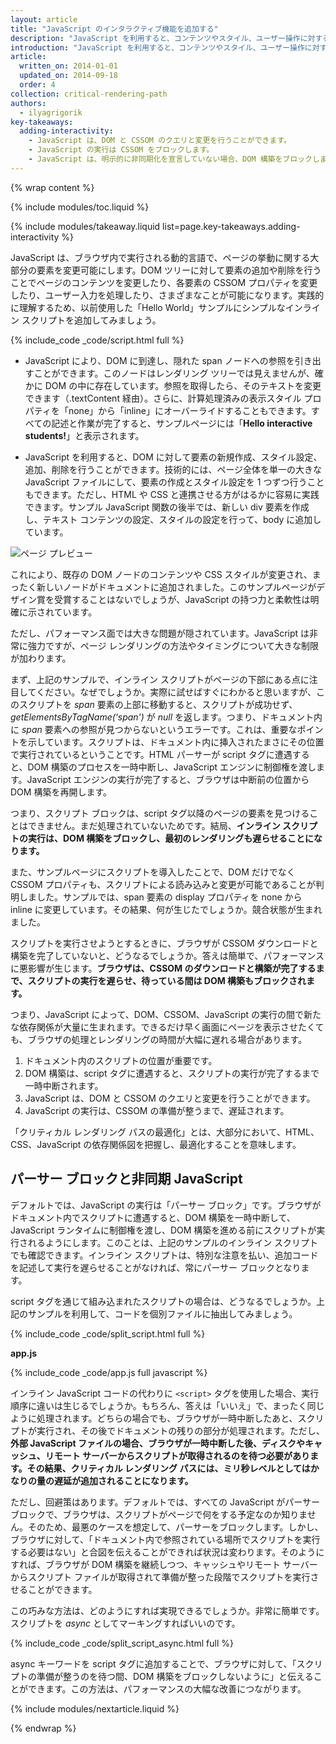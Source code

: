 ```yaml
---
layout: article
title: "JavaScript のインタラクティブ機能を追加する"
description: "JavaScript を利用すると、コンテンツやスタイル、ユーザー操作に対する挙動など、ページの大部分の要素を変更できるようになります。ただし、JavaScript は DOM 構築をブロックし、ページのレンダリング時に遅延を引き起こすことがあります。JavaScript を非同期化して、クリティカル レンダリング パスから不要な JavaScript を取り除き、最適なパフォーマンスを実現するようにします。"
introduction: "JavaScript を利用すると、コンテンツやスタイル、ユーザー操作に対する挙動など、ページの大部分の要素を変更できるようになります。ただし、JavaScript は DOM 構築をブロックし、ページのレンダリング時に遅延を引き起こすことがあります。JavaScript を非同期化して、クリティカル レンダリング パスから不要な JavaScript を取り除き、最適なパフォーマンスを実現するようにします。"
article:
  written_on: 2014-01-01
  updated_on: 2014-09-18
  order: 4
collection: critical-rendering-path
authors:
  - ilyagrigorik
key-takeaways:
  adding-interactivity:
    - JavaScript は、DOM と CSSOM のクエリと変更を行うことができます。
    - JavaScript の実行は CSSOM をブロックします。
    - JavaScript は、明示的に非同期化を宣言していない場合、DOM 構築をブロックします。
---
```

{% wrap content %}

<style>
  img, video, object {
    max-width: 100%;
  }

  img.center {
    display: block;
    margin-left: auto;
    margin-right: auto;
  }
</style>

{% include modules/toc.liquid %}

{% include modules/takeaway.liquid list=page.key-takeaways.adding-interactivity %}

JavaScript は、ブラウザ内で実行される動的言語で、ページの挙動に関する大部分の要素を変更可能にします。DOM ツリーに対して要素の追加や削除を行うことでページのコンテンツを変更したり、各要素の CSSOM プロパティを変更したり、ユーザー入力を処理したり、さまざまなことが可能になります。実践的に理解するため、以前使用した「Hello World」サンプルにシンプルなインライン スクリプトを追加してみましょう。

{% include_code _code/script.html full %}

* JavaScript により、DOM に到達し、隠れた span ノードへの参照を引き出すことができます。このノードはレンダリング ツリーでは見えませんが、確かに DOM の中に存在しています。参照を取得したら、そのテキストを変更できます（.textContent 経由）。さらに、計算処理済みの表示スタイル プロパティを「none」から「inline」にオーバーライドすることもできます。すべての記述と作業が完了すると、サンプルページには「**Hello interactive students!**」と表示されます。

* JavaScript を利用すると、DOM に対して要素の新規作成、スタイル設定、追加、削除を行うことができます。技術的には、ページ全体を単一の大きな JavaScript ファイルにして、要素の作成とスタイル設定を 1 つずつ行うこともできます。ただし、HTML や CSS と連携させる方がはるかに容易に実践できます。サンプル JavaScript 関数の後半では、新しい div 要素を作成し、テキスト コンテンツの設定、スタイルの設定を行って、body に追加しています。

<img src="images/device-js-small.png" class="center" alt="ページ プレビュー">

これにより、既存の DOM ノードのコンテンツや CSS スタイルが変更され、まったく新しいノードがドキュメントに追加されました。このサンプルページがデザイン賞を受賞することはないでしょうが、JavaScript の持つ力と柔軟性は明確に示されています。

ただし、パフォーマンス面では大きな問題が隠されています。JavaScript は非常に強力ですが、ページ レンダリングの方法やタイミングについて大きな制限が加わります。

まず、上記のサンプルで、インライン スクリプトがページの下部にある点に注目してください。なぜでしょうか。実際に試せばすぐにわかると思いますが、このスクリプトを _span_ 要素の上部に移動すると、スクリプトが成功せず、_getElementsByTagName(‘span')_ が _null_ を返します。つまり、ドキュメント内に _span_ 要素への参照が見つからないというエラーです。これは、重要なポイントを示しています。スクリプトは、ドキュメント内に挿入されたまさにその位置で実行されているということです。HTML パーサーが script タグに遭遇すると、DOM 構築のプロセスを一時中断し、JavaScript エンジンに制御権を渡します。JavaScript エンジンの実行が完了すると、ブラウザは中断前の位置から DOM 構築を再開します。

つまり、スクリプト ブロックは、script タグ以降のページの要素を見つけることはできません。まだ処理されていないためです。結局、**インライン スクリプトの実行は、DOM 構築をブロックし、最初のレンダリングも遅らせることになります。**

また、サンプルページにスクリプトを導入したことで、DOM だけでなく CSSOM プロパティも、スクリプトによる読み込みと変更が可能であることが判明しました。サンプルでは、span 要素の display プロパティを none から inline に変更しています。その結果、何が生じたでしょうか。競合状態が生まれました。

スクリプトを実行させようとするときに、ブラウザが CSSOM ダウンロードと構築を完了していないと、どうなるでしょうか。答えは簡単で、パフォーマンスに悪影響が生じます。**ブラウザは、CSSOM のダウンロードと構築が完了するまで、スクリプトの実行を遅らせ、待っている間は DOM 構築もブロックされます。**

つまり、JavaScript によって、DOM、CSSOM、JavaScript の実行の間で新たな依存関係が大量に生まれます。できるだけ早く画面にページを表示させたくても、ブラウザの処理とレンダリングの時間が大幅に遅れる場合があります。

1. ドキュメント内のスクリプトの位置が重要です。
2. DOM 構築は、script タグに遭遇すると、スクリプトの実行が完了するまで一時中断されます。
3. JavaScript は、DOM と CSSOM のクエリと変更を行うことができます。
4. JavaScript の実行は、CSSOM の準備が整うまで、遅延されます。

「クリティカル レンダリング パスの最適化」とは、大部分において、HTML、CSS、JavaScript の依存関係図を把握し、最適化することを意味します。


## パーサー ブロックと非同期 JavaScript

デフォルトでは、JavaScript の実行は「パーサー ブロック」です。ブラウザがドキュメント内でスクリプトに遭遇すると、DOM 構築を一時中断して、JavaScript ランタイムに制御権を渡し、DOM 構築を進める前にスクリプトが実行されるようにします。このことは、上記のサンプルのインライン スクリプトでも確認できます。インライン スクリプトは、特別な注意を払い、追加コードを記述して実行を遅らせることがなければ、常にパーサー ブロックとなります。

script タグを通じて組み込まれたスクリプトの場合は、どうなるでしょうか。上記のサンプルを利用して、コードを個別ファイルに抽出してみましょう。

{% include_code _code/split_script.html full %}

**app.js**

{% include_code _code/app.js full javascript %}

インライン JavaScript コードの代わりに `<script>` タグを使用した場合、実行順序に違いは生じるでしょうか。もちろん、答えは「いいえ」で、まったく同じように処理されます。どちらの場合でも、ブラウザが一時中断したあと、スクリプトが実行され、その後でドキュメントの残りの部分が処理されます。ただし、**外部 JavaScript ファイルの場合、ブラウザが一時中断した後、ディスクやキャッシュ、リモート サーバーからスクリプトが取得されるのを待つ必要があります。その結果、クリティカル レンダリング パスには、ミリ秒レベルとしてはかなりの量の遅延が追加されることになります。**

ただし、回避策はあります。デフォルトでは、すべての JavaScript がパーサー ブロックで、ブラウザは、スクリプトがページで何をする予定なのか知りません。そのため、最悪のケースを想定して、パーサーをブロックします。しかし、ブラウザに対して、「ドキュメント内で参照されている場所でスクリプトを実行する必要はない」と合図を伝えることができれば状況は変わります。そのようにすれば、ブラウザが DOM 構築を継続しつつ、キャッシュやリモート サーバーからスクリプト ファイルが取得されて準備が整った段階でスクリプトを実行させることができます。

この巧みな方法は、どのようにすれば実現できるでしょうか。非常に簡単です。スクリプトを _async_ としてマーキングすればいいのです。

{% include_code _code/split_script_async.html full %}

async キーワードを script タグに追加することで、ブラウザに対して、「スクリプトの準備が整うのを待つ間、DOM 構築をブロックしないように」と伝えることができます。この方法は、パフォーマンスの大幅な改善につながります。

{% include modules/nextarticle.liquid %}

{% endwrap %}

